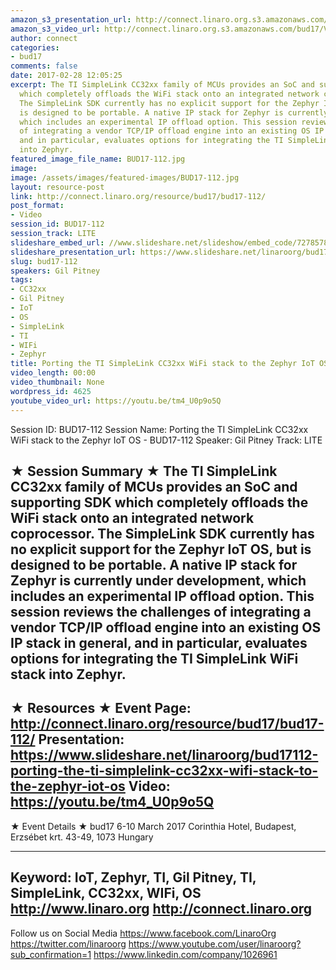 ```yaml
---
amazon_s3_presentation_url: http://connect.linaro.org.s3.amazonaws.com/bud17/Presentations/BUD17-112%20-%20Enabling%20TCP-IP%20Offload%20in%20Zephyr%20%20with%20TI%20SimpleLink.pdf
amazon_s3_video_url: http://connect.linaro.org.s3.amazonaws.com/bud17/Videos/Monday/BUD17-112%20Enabling%20TCP%20%20IP%20Offload%20in%20Zephyr%20with%20TI%20SimpleLink%20WiFi.mp4
author: connect
categories:
- bud17
comments: false
date: 2017-02-28 12:05:25
excerpt: The TI SimpleLink CC32xx family of MCUs provides an SoC and supporting SDK
  which completely offloads the WiFi stack onto an integrated network coprocessor.
  The SimpleLink SDK currently has no explicit support for the Zephyr IoT OS, but
  is designed to be portable. A native IP stack for Zephyr is currently under development,
  which includes an experimental IP offload option. This session reviews the challenges
  of integrating a vendor TCP/IP offload engine into an existing OS IP stack in general,
  and in particular, evaluates options for integrating the TI SimpleLink WiFi stack
  into Zephyr.
featured_image_file_name: BUD17-112.jpg
image:
image: /assets/images/featured-images/BUD17-112.jpg
layout: resource-post
link: http://connect.linaro.org/resource/bud17/bud17-112/
post_format:
- Video
session_id: BUD17-112
session_track: LITE
slideshare_embed_url: //www.slideshare.net/slideshow/embed_code/72785787
slideshare_presentation_url: https://www.slideshare.net/linaroorg/bud17112-porting-the-ti-simplelink-cc32xx-wifi-stack-to-the-zephyr-iot-os
slug: bud17-112
speakers: Gil Pitney
tags:
- CC32xx
- Gil Pitney
- IoT
- OS
- SimpleLink
- TI
- WIFi
- Zephyr
title: Porting the TI SimpleLink CC32xx WiFi stack to the Zephyr IoT OS - BUD17-112
video_length: 00:00
video_thumbnail: None
wordpress_id: 4625
youtube_video_url: https://youtu.be/tm4_U0p9o5Q
---
```


Session ID: BUD17-112
Session Name: Porting the TI SimpleLink CC32xx WiFi stack to the Zephyr IoT OS - BUD17-112
Speaker: Gil Pitney
Track: LITE


★ Session Summary ★
The TI SimpleLink CC32xx family of MCUs provides an SoC and supporting SDK which completely offloads the WiFi stack onto an integrated network coprocessor. The SimpleLink SDK currently has no explicit support for the Zephyr IoT OS, but is designed to be portable. A native IP stack for Zephyr is currently under development, which includes an experimental IP offload option. This session reviews the challenges of integrating a vendor TCP/IP offload engine into an existing OS IP stack in general, and in particular, evaluates options for integrating the TI SimpleLink WiFi stack into Zephyr.
---------------------------------------------------
★ Resources ★
Event Page: http://connect.linaro.org/resource/bud17/bud17-112/
Presentation: https://www.slideshare.net/linaroorg/bud17112-porting-the-ti-simplelink-cc32xx-wifi-stack-to-the-zephyr-iot-os
Video: https://youtu.be/tm4_U0p9o5Q
---------------------------------------------------

★ Event Details ★
bud17
6-10 March 2017
Corinthia Hotel, Budapest,
Erzsébet krt. 43-49,
1073 Hungary

---------------------------------------------------
Keyword: IoT, Zephyr, TI, Gil Pitney, TI, SimpleLink, CC32xx, WIFi, OS
http://www.linaro.org
http://connect.linaro.org
---------------------------------------------------
Follow us on Social Media
https://www.facebook.com/LinaroOrg
https://twitter.com/linaroorg
https://www.youtube.com/user/linaroorg?sub_confirmation=1
https://www.linkedin.com/company/1026961
